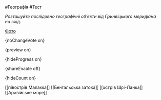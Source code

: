 #Географія #Тест

*Розташуйте послідовно географічні об’єкти від Гринвіцького меридіана на схід.*

[Фото](https://zno.osvita.ua//doc/images/znotest/28/2827/191033_48.jpg)

{noChangeVote on}

{preview on}

{hideProgress on}

{shareEnable off}

{hideCount on}

[[півострів Малакка]]
[[Бенгальська затока]]
[[острів Шрі-Ланка]]
[[Аравійське море]]
